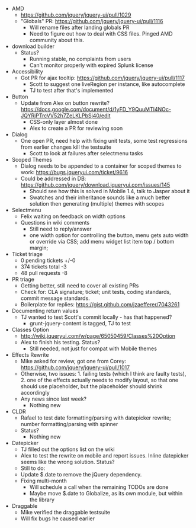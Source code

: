 * AMD
  * https://github.com/jquery/jquery-ui/pull/1029
  * "Globals" PR: https://github.com/jquery/jquery-ui/pull/1116
    * Will rename files after landing globals PR
    * Need to figure out how to deal with CSS files. Pinged AMD community about this.
* download builder
  * Status?
    * Running stable, no complaints from users
    * Can't monitor properly with expired Splunk license
* Accessibility
  * Got PR for ajax tooltip: https://github.com/jquery/jquery-ui/pull/1117
    * Scott to suggest one liveRegion per instance, like autocomplete
    * TJ to test after that's implemented
* Button
  * Update from Alex on button rewrite? https://docs.google.com/document/d/1yFD_Y9QuuMTI4NOc-JQYRjPTrcVV52h7ZeLKLPbSj40/edit
    * CSS-only layer almost done
    * Alex to create a PR for reviewing soon
* Dialog
  * One open PR, need help with fixing unit tests, some test regressions from earlier changes kill the testsuite
    * Scott to look at failures after selectmenu tasks
* Scoped Themes
  * Dialog needs to be appended to a container for scoped themes to work: https://bugs.jqueryui.com/ticket/9616
  * Could be addressed in DB: https://github.com/jquery/download.jqueryui.com/issues/145
    * Should see how this is solved in Mobile 1.4, talk to Jasper about it
    * Swatches and their inheritance sounds like a much better solution then generating (multiple) themes with scopes
* Selectmenu
  * Felix waiting on feedback on width options
  * Questions in wiki comments
    * Still need to reply/answer
    * one width option for controlling the button, menu gets auto width or override via CSS; add menu widget list item top / bottom margin;
* Ticket triage
  * 0 pending tickets +/-0
  * 374 tickets total -3
  * 48 pull requests -8
* PR triage
  * Getting better, still need to cover all existing PRs
  * Check for: CLA signature; ticket; unit tests, coding standards, commit message standards.
  * Boilerplate for replies: https://gist.github.com/jzaefferer/7043261
* Documenting return values
  * TJ wanted to test Scott's commit locally - has that happened?
    * grunt-jquery-content is tagged, TJ to test
* Classes Option
  * http://wiki.jqueryui.com/w/page/65050459/Classes%20Option
  * Alex to finish his testing. Status?
    * Still needed, not just for compat with Mobile themes
* Effects Rewrite
  * Mike asked for review, got one from Corey: https://github.com/jquery/jquery-ui/pull/1017
  * Otherwise, two issues: 1. failing tests (which I think are faulty tests), 2. one of the effects actually needs to modify layout, so that one should use placeholder, but the placeholder should shrink accordingly
  * Any news since last week?
    * Nothing new
* CLDR
  * Rafael to test date formatting/parsing with datepicker rewrite; number formatting/parsing with spinner
  * Status?
    * Nothing new
* Datepicker
  * TJ filled out the options list on the wiki
  * Alex to test the rewrite on mobile and report issues. Inline datepicker seems like the wrong solution.  Status?
  * Still to do:
  * Update $.date to remove the jQuery dependency.
  * Fixing multi-month
    * Will schedule a call when the remaining TODOs are done
    * Maybe move $.date to Globalize, as its own module, but within the library
* Draggable
  * Mike verified the draggable testsuite
  * Will fix bugs he caused earlier

